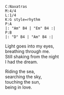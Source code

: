 ```music-abc
C:Naxatras
M:4/4
L:1/4
K:G style=rhythm
P:A
|: "Am" B4 | "Em" B4 :| 
P:B
|: "D" B4 | "Am" B4 :| 
```

Light goes into my eyes,  
breathing through me.  
Still shaking from the night  
I had the dream.

Riding the sea,  
searching the sky,  
touching the sun,  
being in love.
